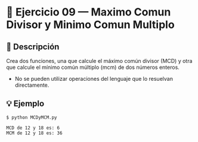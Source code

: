 # 🧮 Ejercicio 09 — Maximo Comun Divisor y Minimo Comun Multiplo

## 📌 Descripción

 Crea dos funciones, una que calcule el máximo común divisor (MCD) y otra
 que calcule el mínimo común múltiplo (mcm) de dos números enteros.
  - No se pueden utilizar operaciones del lenguaje que
    lo resuelvan directamente.
 


## 💡 Ejemplo

    
    $ python MCDyMCM.py

    MCD de 12 y 18 es: 6
    MCM de 12 y 18 es: 36

   
